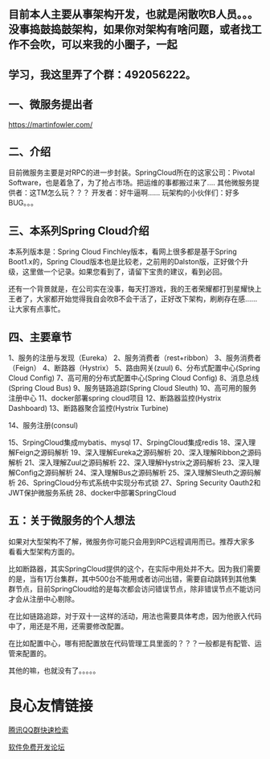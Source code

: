 ## 目前本人主要从事架构开发，也就是闲散吹B人员。。。没事捣鼓捣鼓架构，如果你对架构有啥问题，或者找工作不会吹，可以来我的小圈子，一起
## 学习，我这里弄了个群：492056222。

## 一、微服务提出者
https://martinfowler.com/ 

## 二、介绍
 目前微服务主要是对RPC的进一步封装。SpringCloud所在的这家公司：Pivotal Software，也是着急了，为了抢占市场。把运维的事都搬过来了.... 
其他微服务提供者：这TM怎么玩？？？
开发者：好牛逼啊...... 
玩架构的小伙伴们：好多BUG。。。

## 三、本系列Spring Cloud介绍
本系列版本是：Spring Cloud  Finchley版本，看网上很多都是基于Spring Boot1.x的，Spring Cloud版本也是比较老，之前用的Dalston版，正好做个升级，这里做一个记录。如果您看到了，请留下宝贵的建议，看到必回。

还有一个背景就是，在公司实在没事，每天打游戏，我的王者荣耀都打到星耀快上王者了，大家都开始觉得我自会吹B不会干活了，正好改下架构，刷刷存在感......让大家有点事忙。

## 四、主要章节
1、服务的注册与发现（Eureka）
2、服务消费者（rest+ribbon）
3、服务消费者（Feign）
4、断路器（Hystrix）
5、路由网关(zuul)
6、分布式配置中心(Spring Cloud Config)
7、高可用的分布式配置中心(Spring Cloud Config)
8、消息总线(Spring Cloud Bus)
9、服务链路追踪(Spring Cloud Sleuth)
10、高可用的服务注册中心
11、docker部署spring cloud项目
12、断路器监控(Hystrix Dashboard)
13、断路器聚合监控(Hystrix Turbine)

14、服务注册(consul)

15、SrpingCloud集成mybatis、mysql
17、SrpingCloud集成redis
18、深入理解Feign之源码解析
19、深入理解Eureka之源码解析
20、深入理解Ribbon之源码解析
21、深入理解Zuul之源码解析
22、深入理解Hystrix之源码解析
23、深入理解Config之源码解析
24、深入理解Bus之源码解析
25、深入理解Sleuth之源码解析
26、SpringCloud分布式系统中实现分布式锁
27、Spring Security Oauth2和JWT保护微服务系统
28、docker中部署SpringCloud


## 五：关于微服务的个人想法
如果对大型架构不了解，微服务你可能只会用到RPC远程调用而已。推荐大家多看看大型架构方面的。

比如断路器，其实SpringCloud提供的这个，在实际中用处并不大。因为我们需要的是，当有1万台集群，其中500台不能用或者访问出错，需要自动跳转到其他集群节点，目前SpringCloud给的是每次都会访问错误节点，除非错误节点不能访问才会从注册中心剔除。

在比如链路追踪，对于双十一这样的活动，用法也需要具体考虑，因为他嵌入代码中了，用还是不用，还需要修改配置。

在比如配置中心，哪有把配置放在代码管理工具里面的？？？一般都是有配管、运管来配置的。

其他的嘛，也就没有了。。。。。

 # 良心友情链接

[腾讯QQ群快速检索](http://u.720life.cn/s/8cf73f7c)

[软件免费开发论坛](http://u.720life.cn/s/bbb01dc0)